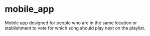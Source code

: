 # mobile_app
Mobile app designed for people who are in the same location or stablishment to vote for which song should play next on the playlist.
